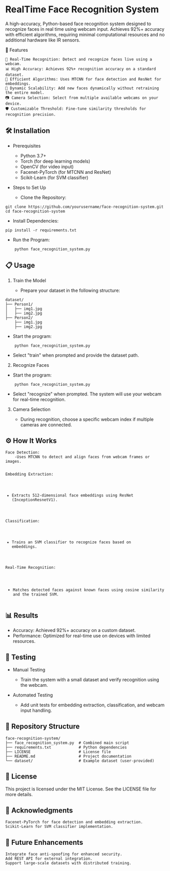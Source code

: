 <h1 id="realtime-face-recognition-system">RealTime Face Recognition System</h1>
<p>A high-accuracy, Python-based face recognition system designed to recognize faces in real time using webcam input. Achieves 92%+ accuracy with efficient algorithms, requiring minimal computational resources and no additional hardware like IR sensors.</p>
<p>🚀 Features</p>
<pre><code>🎥 Real-Time Recognition: Detect and recognize faces live using a webcam.
📊 High Accuracy: Achieves 92%+ recognition accuracy on a standard dataset.
🧠 Efficient Algorithms: Uses MTCNN for face detection and ResNet for embeddings.
💾 Dynamic Scalability: Add new faces dynamically without retraining the entire model.
📷 Camera Selection: Select from multiple available webcams on your device.
🛡️ Customizable Threshold: Fine-tune similarity thresholds for recognition precision.
</code></pre>
<h2 id="🛠️-installation">🛠️ Installation</h2>
<ul>
<li><p>Prerequisites</p>
<ul>
<li>Python 3.7+</li>
<li>Torch (for deep learning models)</li>
<li>OpenCV (for video input)</li>
<li>Facenet-PyTorch (for MTCNN and ResNet)</li>
<li>Scikit-Learn (for SVM classifier)</li>
</ul>
</li>
<li><p>Steps to Set Up</p>
<ul>
<li>Clone the Repository:</li>
</ul>
</li>
</ul>
<pre><code>git clone https://github.com/yourusername/face-recognition-system.git
cd face-recognition-system
</code></pre>
<ul>
<li>Install Dependencies:</li>
</ul>
<pre><code>pip install -r requirements.txt
</code></pre>
<ul>
<li>Run the Program:</li>
</ul>
<pre><code>    python face_recognition_system.py
</code></pre>
<h2 id="📋-usage">📋 Usage</h2>
<ol>
<li><p>Train the Model</p>
<ul>
<li>Prepare your dataset in the following structure:</li>
</ul>
</li>
</ol>
<pre><code>dataset/
├── Person1/
│   ├── img1.jpg
│   ├── img2.jpg
├── Person2/
    ├── img1.jpg
    ├── img2.jpg
</code></pre>
<ul>
<li>Start the program:</li>
</ul>
<pre><code>    python face_recognition_system.py
</code></pre>
<ul>
<li>Select &quot;train&quot; when prompted and provide the dataset path.</li>
</ul>
<ol start="2">
<li>Recognize Faces</li>
</ol>
<ul>
<li>Start the program:</li>
</ul>
<pre><code>    python face_recognition_system.py
</code></pre>
<ul>
<li>Select &quot;recognize&quot; when prompted. The system will use your webcam for real-time recognition.</li>
</ul>
<ol start="3">
<li><p>Camera Selection</p>
<ul>
<li>During recognition, choose a specific webcam index if multiple cameras are connected.</li>
</ul>
</li>
</ol>
<h2 id="⚙️-how-it-works">⚙️ How It Works</h2>
<pre><code>Face Detection:
    -Uses MTCNN to detect and align faces from webcam frames or images.

Embedding Extraction:
   - Extracts 512-dimensional face embeddings using ResNet (InceptionResnetV1).

Classification:
   - Trains an SVM classifier to recognize faces based on embeddings.

Real-Time Recognition:
   - Matches detected faces against known faces using cosine similarity and the trained SVM.
</code></pre>
<h2 id="📊-results">📊 Results</h2>
<ul>
<li>Accuracy: Achieved 92%+ accuracy on a custom dataset.</li>
<li>Performance: Optimized for real-time use on devices with limited resources.</li>
</ul>
<h2 id="🧪-testing">🧪 Testing</h2>
<ul>
<li><p>Manual Testing</p>
<ul>
<li>Train the system with a small dataset and verify recognition using the webcam.</li>
</ul>
</li>
<li><p>Automated Testing</p>
<ul>
<li>Add unit tests for embedding extraction, classification, and webcam input handling.</li>
</ul>
</li>
</ul>
<h2 id="📂-repository-structure">📂 Repository Structure</h2>
<pre><code>face-recognition-system/
├── face_recognition_system.py  # Combined main script
├── requirements.txt            # Python dependencies
├── LICENSE                     # License file
├── README.md                   # Project documentation
└── dataset/                    # Example dataset (user-provided)
</code></pre>
<h2 id="📜-license">📜 License</h2>
<p>This project is licensed under the MIT License. See the LICENSE file for more details.</p>
<h2 id="🙏-acknowledgments">🙏 Acknowledgments</h2>
<pre><code>Facenet-PyTorch for face detection and embedding extraction.
Scikit-Learn for SVM classifier implementation.
</code></pre>
<h2 id="🌟-future-enhancements">🌟 Future Enhancements</h2>
<pre><code>Integrate face anti-spoofing for enhanced security.
Add REST API for external integration.
Support large-scale datasets with distributed training.
</code></pre>
